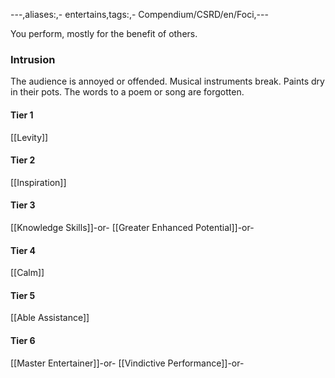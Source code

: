 ---,aliases:,- entertains,tags:,- Compendium/CSRD/en/Foci,---

You perform, mostly for the benefit of others.
 ### Intrusion
The audience is annoyed or offended. Musical instruments break. Paints dry in their pots. The words to a poem or song are forgotten.

#### Tier 1
[[Levity]]
#### Tier 2
[[Inspiration]]
#### Tier 3
[[Knowledge Skills]]-or-
[[Greater Enhanced Potential]]-or-
#### Tier 4
[[Calm]]
#### Tier 5
[[Able Assistance]]
#### Tier 6
[[Master Entertainer]]-or-
[[Vindictive Performance]]-or-
